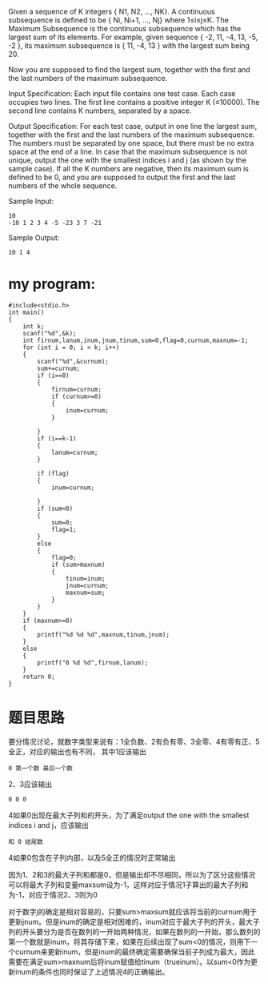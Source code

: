 Given a sequence of K integers { N1, N2, ..., NK}. A continuous subsequence is defined to be { Ni, Ni+1, ..., Nj} where 1≤i≤j≤K. The Maximum Subsequence is the continuous subsequence which has the largest sum of its elements. For example, given sequence { -2, 11, -4, 13, -5, -2 }, its maximum subsequence is { 11, -4, 13 } with the largest sum being 20.

Now you are supposed to find the largest sum, together with the first and the last numbers of the maximum subsequence.

Input Specification:
Each input file contains one test case. Each case occupies two lines. The first line contains a positive integer K (≤10000). The second line contains K numbers, separated by a space.

Output Specification:
For each test case, output in one line the largest sum, together with the first and the last numbers of the maximum subsequence. The numbers must be separated by one space, but there must be no extra space at the end of a line. In case that the maximum subsequence is not unique, output the one with the smallest indices i and j (as shown by the sample case). If all the K numbers are negative, then its maximum sum is defined to be 0, and you are supposed to output the first and the last numbers of the whole sequence.

Sample Input:
```
10
-10 1 2 3 4 -5 -23 3 7 -21
```
Sample Output:
```
10 1 4
```
my program:
====
```
#include<stdio.h>
int main()
{
    int k;
    scanf("%d",&k);
    int firnum,lanum,inum,jnum,tinum,sum=0,flag=0,curnum,maxnum=-1;
    for (int i = 0; i < k; i++)
    {
        scanf("%d",&curnum);
        sum+=curnum;
        if (i==0)
        {
            firnum=curnum;
            if (curnum>=0)
            {
                inum=curnum;
            }
            
        }
        if (i==k-1)
        {
            lanum=curnum;
        }
        
        if (flag)
        {
            inum=curnum;
            
        }        
        if (sum<0)
        {
            sum=0;
            flag=1;
        }
        else
        {
            flag=0;
            if (sum>maxnum)
            {
                tinum=inum;
                jnum=curnum;
                maxnum=sum;
            }
        }
    }
    if (maxnum>=0)
    {
        printf("%d %d %d",maxnum,tinum,jnum);
    }
    else
    {
        printf("0 %d %d",firnum,lanum);
    }
    return 0;   
}
```
题目思路
====
要分情况讨论，就数字类型来说有：1全负数、2有负有零、3全零、4有零有正、5全正，对应的输出也有不同，
其中1应该输出
```
0 第一个数 最后一个数
```
2、3应该输出
```
0 0 0
```
4如果0出现在最大子列和的开头，为了满足output the one with the smallest indices i and j，应该输出
```
和 0 结尾数
```
4如果0包含在子列内部，以及5全正的情况时正常输出

因为1、2和3的最大子列和都是0，但是输出却不尽相同，所以为了区分这些情况可以将最大子列和变量maxsum设为-1，这样对应于情况1子算出的最大子列和为-1，对应于情况2、3则为0

对于数字j的确定是相对容易的，只要sum>maxsum就应该将当前的curnum用于更新jnum。但是inum的确定是相对困难的，inum对应于最大子列的开头，最大子列的开头要分为是否在数列的一开始两种情况，如果在数列的一开始，那么数列的第一个数就是inum，将其存储下来，如果在后续出现了sum<0的情况，则用下一个curnum来更新inum，但是inum的最终确定需要确保当前子列成为最大，因此需要在满足sum>maxnum后将inum赋值给tinum（trueinum）。以sum<0作为更新inum的条件也同时保证了上述情况4的正确输出。
